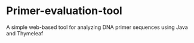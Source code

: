 # Primer-evaluation-tool
A simple web-based tool for analyzing DNA primer sequences using Java and Thymeleaf
